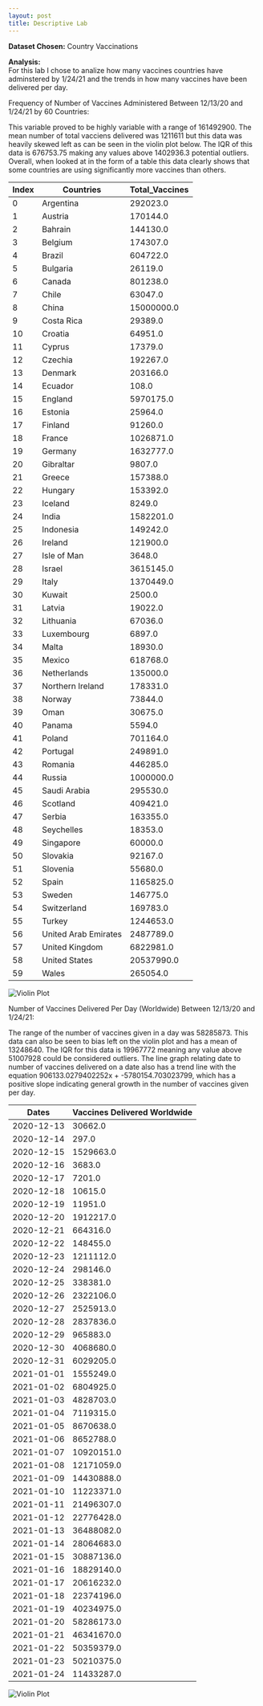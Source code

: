 ```yaml
---
layout: post
title: Descriptive Lab
---
```

**Dataset Chosen:** Country Vaccinations  

**Analysis:**  
For this lab I chose to analize how many vaccines countries have adminstered by 1/24/21 and the trends in how many vaccines have been delivered per day.  

Frequency of Number of Vaccines Administered Between 12/13/20 and 1/24/21 by 60 Countries:

This variable proved to be highly variable with a range of 161492900. The mean number of total vacciens delivered was 1211611 but this data was heavily skewed left as can be seen in the violin plot below.
The IQR of this data is 676753.75 making any values above 1402936.3 potential outliers. Overall, when looked at in the form of a table this data clearly shows that some countries are using significantly
more vaccines than others.  

|Index|Countries        |Total_Vaccines |
|-----|-----------------|---------------|
|0|              Argentina     |   292023.0|
|1|                Austria     |   170144.0|
|2|                Bahrain     |   144130.0|
|3|                Belgium     |   174307.0|
|4|                 Brazil     |   604722.0|
|5|               Bulgaria     |    26119.0|
|6|                 Canada     |   801238.0|
|7|                  Chile     |    63047.0|
|8|                  China     | 15000000.0|
|9|             Costa Rica     |    29389.0|
|10|               Croatia     |   64951.0|
|11|                Cyprus     |    17379.0|
|12|               Czechia     |  192267.0|
|13|               Denmark     |   203166.0|
|14|               Ecuador     |      108.0|
|15|               England     |  5970175.0|
|16|               Estonia     |    25964.0|
|17|               Finland     |    91260.0|
|18|                France     |  1026871.0|
|19|               Germany     |  1632777.0|
|20|             Gibraltar     |     9807.0|
|21|                Greece     |   157388.0|
|22|               Hungary       | 153392.0|
|23|               Iceland       |   8249.0|
|24|                 India       |1582201.0|
|25|             Indonesia        |149242.0|
|26|               Ireland        |121900.0|
|27|           Isle of Man        |  3648.0|
|28|                Israel       |3615145.0|
|29|                 Italy       |1370449.0|
|30|                Kuwait       |   2500.0|
|31|                Latvia       |  19022.0|
|32|            Lithuania        | 67036.0|
|33|           Luxembourg        |  6897.0|
|34|                 Malta       |  18930.0|
|35|                Mexico       | 618768.0|
|36|          Netherlands        |135000.0|
|37|      Northern Ireland       | 178331.0|
|38|               Norway        | 73844.0|
|39|                  Oman        | 30675.0|
|40|                Panama        |  5594.0|
|41|                Poland        |701164.0|
|42|              Portugal        |249891.0|
|43|               Romania        |446285.0|
|44|                Russia       |1000000.0|
|45|          Saudi Arabia        |295530.0|
|46|              Scotland        |409421.0|
|47|                Serbia        |163355.0|
|48|            Seychelles        | 18353.0|
|49|             Singapore        | 60000.0|
|50|              Slovakia        | 92167.0|
|51|              Slovenia        | 55680.0|
|52|                 Spain       |1165825.0|
|53|                Sweden      |  146775.0|
|54|           Switzerland      |  169783.0|
|55|                Turkey      | 1244653.0|
|56|  United Arab Emirates      | 2487789.0|
|57|        United Kingdom      | 6822981.0|
|58|         United States      |20537990.0|
|59|                 Wales      |  265054.0|  

![Violin Plot](https://drive.google.com/uc?id=1YRGB50BbJmDxYPBlQXMgOZ7FX6WwdpVh)  
  
  
  
Number of Vaccines Delivered Per Day (Worldwide) Between 12/13/20 and 1/24/21:

The range of the number of vaccines given in a day was 58285873. This data can also be seen to bias left on the violin plot and has a mean of 13248640. The IQR for this data is 19967772 meaning any value above 51007928 could be considered outliers. The line graph relating date to number of vaccines delivered on a date also has a trend line with the equation 906133.0279402252x + -5780154.703023799, which has a positive slope indicating general growth in the number of vaccines given per day.  

|Dates          |Vaccines Delivered Worldwide|
----------------|----------------------------|
|2020-12-13     |30662.0|
|2020-12-14     |297.0|
|2020-12-15     |1529663.0|
|2020-12-16     |3683.0|
|2020-12-17     |7201.0|
|2020-12-18     |10615.0|
|2020-12-19     |11951.0|
|2020-12-20     |1912217.0|
|2020-12-21     |664316.0|
|2020-12-22     |148455.0|
|2020-12-23     |1211112.0|
|2020-12-24     |298146.0|
|2020-12-25     |338381.0|
|2020-12-26     |2322106.0|
|2020-12-27     |2525913.0|
|2020-12-28     |2837836.0|
|2020-12-29     |965883.0|
|2020-12-30     |4068680.0|
|2020-12-31     |6029205.0|
|2021-01-01     |1555249.0|
|2021-01-02     |6804925.0|
|2021-01-03     |4828703.0|
|2021-01-04     |7119315.0|
|2021-01-05     |8670638.0|
|2021-01-06     |8652788.0|
|2021-01-07     |10920151.0|
|2021-01-08     |12171059.0|
|2021-01-09     |14430888.0|
|2021-01-10     |11223371.0|
|2021-01-11     |21496307.0|
|2021-01-12     |22776428.0|
|2021-01-13     |36488082.0|
|2021-01-14     |28064683.0|
|2021-01-15     |30887136.0|
|2021-01-16     |18829140.0|
|2021-01-17     |20616232.0|
|2021-01-18     |22374196.0|
|2021-01-19     |40234975.0|
|2021-01-20     |58286173.0|
|2021-01-21     |46341670.0|
|2021-01-22     |50359379.0|
|2021-01-23     |50210375.0|
|2021-01-24     |11433287.0|  

![Violin Plot](https://drive.google.com/uc?id=1iCazskIitz8FamLL9SgQm32x9O991YDp)
